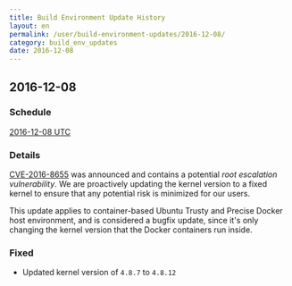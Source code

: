 ```yaml
---
title: Build Environment Update History
layout: en
permalink: /user/build-environment-updates/2016-12-08/
category: build_env_updates
date: 2016-12-08
---
```


## 2016-12-08

### Schedule

[2016-12-08  UTC](http://everytimezone.com/#2016-12-6,180,cn3)


### Details

[CVE-2016-8655](https://security-tracker.debian.org/tracker/CVE-2016-8655) was announced and contains a potential _root escalation vulnerability_. We are proactively updating the kernel version to a fixed kernel to ensure that any potential risk is minimized for our users.

This update applies to container-based Ubuntu Trusty and Precise Docker host environment, and is considered a bugfix update, since it's only changing the kernel version that the Docker containers run inside.

### Fixed

- Updated kernel version of `4.8.7` to `4.8.12`
